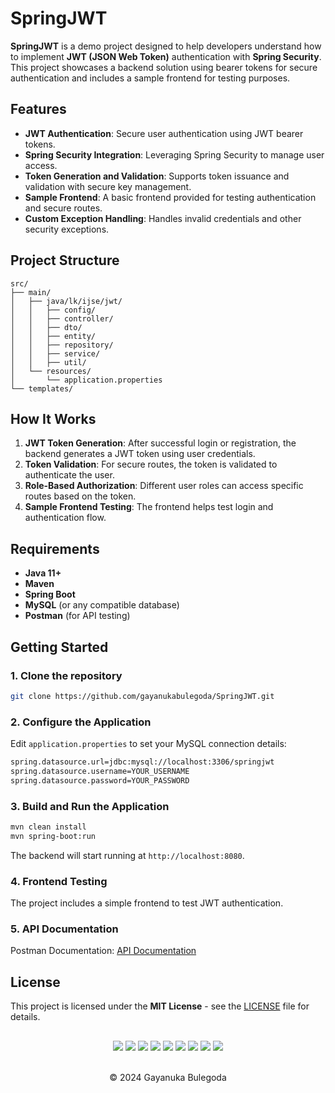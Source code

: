 # SpringJWT

**SpringJWT** is a demo project designed to help developers understand how to implement **JWT (JSON Web Token)** authentication with **Spring Security**. This project showcases a backend solution using bearer tokens for secure authentication and includes a sample frontend for testing purposes.

## Features

- **JWT Authentication**: Secure user authentication using JWT bearer tokens.
- **Spring Security Integration**: Leveraging Spring Security to manage user access.
- **Token Generation and Validation**: Supports token issuance and validation with secure key management.
- **Sample Frontend**: A basic frontend provided for testing authentication and secure routes.
- **Custom Exception Handling**: Handles invalid credentials and other security exceptions.

## Project Structure

```
src/
├── main/
│   ├── java/lk/ijse/jwt/
│   │   ├── config/
│   │   ├── controller/
│   │   ├── dto/
│   │   ├── entity/
│   │   ├── repository/
│   │   ├── service/
│   │   ├── util/
│   └── resources/
│       └── application.properties
└── templates/
```

## How It Works

1. **JWT Token Generation**: After successful login or registration, the backend generates a JWT token using user credentials.
2. **Token Validation**: For secure routes, the token is validated to authenticate the user.
3. **Role-Based Authorization**: Different user roles can access specific routes based on the token.
4. **Sample Frontend Testing**: The frontend helps test login and authentication flow.

## Requirements

- **Java 11+**
- **Maven**
- **Spring Boot**
- **MySQL** (or any compatible database)
- **Postman** (for API testing)

## Getting Started

### 1. Clone the repository
```bash
git clone https://github.com/gayanukabulegoda/SpringJWT.git
```
### 2. Configure the Application
Edit `application.properties` to set your MySQL connection details:
```bash
spring.datasource.url=jdbc:mysql://localhost:3306/springjwt
spring.datasource.username=YOUR_USERNAME
spring.datasource.password=YOUR_PASSWORD
```
### 3. Build and Run the Application
```bash
mvn clean install
mvn spring-boot:run
```
The backend will start running at `http://localhost:8080`.

### 4. Frontend Testing
The project includes a simple frontend to test JWT authentication.

### 5. API Documentation
Postman Documentation: [API Documentation](https://documenter.getpostman.com/view/36681432/2sAXqwXeJP)

## License
This project is licensed under the **MIT License** - see the [LICENSE](LICENSE)  file for details.

##
<div align="center">
<a href="https://github.com/gayanukabulegoda" target="_blank"><img src = "https://img.shields.io/badge/GitHub-100000?style=for-the-badge&logo=github&logoColor=white"></a>
<a href="https://git-scm.com/" target="_blank"><img src = "https://img.shields.io/badge/Git-100000?style=for-the-badge&logo=git&logoColor=white"></a>
<a href="https://spring.io/projects/spring-boot" target="_blank"><img src = "https://img.shields.io/badge/Spring_Boot-100000?style=for-the-badge&logo=spring-boot&logoColor=white"></a>
<a href="https://spring.io/projects/spring-security" target="_blank"><img src = "https://img.shields.io/badge/Spring_Security-100000?style=for-the-badge&logo=Spring-Security&logoColor=white"></a>
<a href="https://jwt.io/" target="_blank"><img src = "https://img.shields.io/badge/JWT-100000?style=for-the-badge&logo=JSON%20web%20tokens&logoColor=white"></a>
<a href="https://www.json.org/json-en.html" target="_blank"><img src = "https://img.shields.io/badge/json-100000?style=for-the-badge&logo=json&logoColor=white"></a>
<a href="https://maven.apache.org/download.cgi" target="blank"><img src = "https://img.shields.io/badge/Maven-100000?style=for-the-badge&logo=apachemaven&logoColor=white"></a>
<a href="https://www.mysql.com/downloads/" target="blank"><img src = "https://img.shields.io/badge/Mysql-100000?style=for-the-badge&logo=mysql&logoColor=white"></a>
<a href="https://www.postman.com/downloads/" target="blank"><img src = "https://img.shields.io/badge/Postman-100000?style=for-the-badge&logo=Postman&logoColor=white"></a>
</div> <br>
<p align="center">
  &copy; 2024 Gayanuka Bulegoda
</p>
